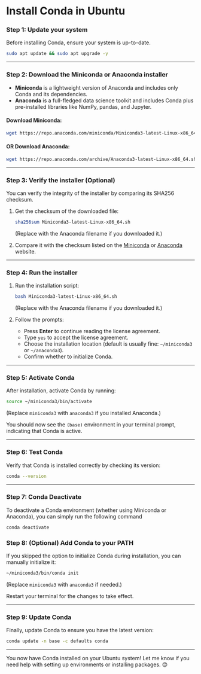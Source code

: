 # **Install Conda in Ubuntu**

### **Step 1: Update your system**
Before installing Conda, ensure your system is up-to-date.

```bash
sudo apt update && sudo apt upgrade -y
```

---

### **Step 2: Download the Miniconda or Anaconda installer**

- **Miniconda** is a lightweight version of Anaconda and includes only Conda and its dependencies.  
- **Anaconda** is a full-fledged data science toolkit and includes Conda plus pre-installed libraries like NumPy, pandas, and Jupyter.

#### Download Miniconda:
```bash
wget https://repo.anaconda.com/miniconda/Miniconda3-latest-Linux-x86_64.sh
```

#### OR Download Anaconda:
```bash
wget https://repo.anaconda.com/archive/Anaconda3-latest-Linux-x86_64.sh
```

---

### **Step 3: Verify the installer (Optional)**
You can verify the integrity of the installer by comparing its SHA256 checksum.

1. Get the checksum of the downloaded file:
   ```bash
   sha256sum Miniconda3-latest-Linux-x86_64.sh
   ```
   (Replace with the Anaconda filename if you downloaded it.)

2. Compare it with the checksum listed on the [Miniconda](https://docs.conda.io/en/latest/miniconda.html) or [Anaconda](https://www.anaconda.com/products/distribution#download-section) website.

---

### **Step 4: Run the installer**
1. Run the installation script:
   ```bash
   bash Miniconda3-latest-Linux-x86_64.sh
   ```
   (Replace with the Anaconda filename if you downloaded it.)

2. Follow the prompts:
   - Press **Enter** to continue reading the license agreement.
   - Type `yes` to accept the license agreement.
   - Choose the installation location (default is usually fine: `~/miniconda3` or `~/anaconda3`).
   - Confirm whether to initialize Conda.

---

### **Step 5: Activate Conda**
After installation, activate Conda by running:

```bash
source ~/miniconda3/bin/activate
```

(Replace `miniconda3` with `anaconda3` if you installed Anaconda.)

You should now see the `(base)` environment in your terminal prompt, indicating that Conda is active.

---

### **Step 6: Test Conda**
Verify that Conda is installed correctly by checking its version:

```bash
conda --version
```

---

### **Step 7: Conda Deactivate**
To deactivate a Conda environment (whether using Miniconda or Anaconda), you can simply run the following command

```bash
conda deactivate
```


### **Step 8: (Optional) Add Conda to your PATH**
If you skipped the option to initialize Conda during installation, you can manually initialize it:

```bash
~/miniconda3/bin/conda init
```

(Replace `miniconda3` with `anaconda3` if needed.)

Restart your terminal for the changes to take effect.

---

### **Step 9: Update Conda**
Finally, update Conda to ensure you have the latest version:

```bash
conda update -n base -c defaults conda
```

---

You now have Conda installed on your Ubuntu system! Let me know if you need help with setting up environments or installing packages. 😊

